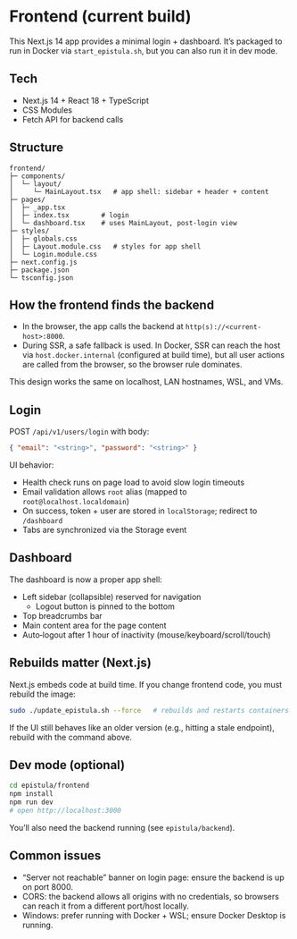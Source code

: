 # Frontend (current build)

This Next.js 14 app provides a minimal login + dashboard. It’s packaged to run in Docker via `start_epistula.sh`, but you can also run it in dev mode.

## Tech

- Next.js 14 + React 18 + TypeScript
- CSS Modules
- Fetch API for backend calls

## Structure

```
frontend/
├─ components/
│  └─ layout/
│     └─ MainLayout.tsx   # app shell: sidebar + header + content
├─ pages/
│  ├─ _app.tsx
│  ├─ index.tsx        # login
│  └─ dashboard.tsx    # uses MainLayout, post‑login view
├─ styles/
│  ├─ globals.css
│  ├─ Layout.module.css   # styles for app shell
│  └─ Login.module.css
├─ next.config.js
├─ package.json
└─ tsconfig.json
```

## How the frontend finds the backend

- In the browser, the app calls the backend at `http(s)://<current-host>:8000`.
- During SSR, a safe fallback is used. In Docker, SSR can reach the host via `host.docker.internal` (configured at build time), but all user actions are called from the browser, so the browser rule dominates.

This design works the same on localhost, LAN hostnames, WSL, and VMs.

## Login

POST ` /api/v1/users/login ` with body:

```json
{ "email": "<string>", "password": "<string>" }
```

UI behavior:

- Health check runs on page load to avoid slow login timeouts
- Email validation allows `root` alias (mapped to `root@localhost.localdomain`)
- On success, token + user are stored in `localStorage`; redirect to `/dashboard`
- Tabs are synchronized via the Storage event

## Dashboard

The dashboard is now a proper app shell:

- Left sidebar (collapsible) reserved for navigation
	- Logout button is pinned to the bottom
- Top breadcrumbs bar
- Main content area for the page content
- Auto‑logout after 1 hour of inactivity (mouse/keyboard/scroll/touch)

## Rebuilds matter (Next.js)

Next.js embeds code at build time. If you change frontend code, you must rebuild the image:

```bash
sudo ./update_epistula.sh --force   # rebuilds and restarts containers
```

If the UI still behaves like an older version (e.g., hitting a stale endpoint), rebuild with the command above.

## Dev mode (optional)

```bash
cd epistula/frontend
npm install
npm run dev
# open http://localhost:3000
```

You’ll also need the backend running (see `epistula/backend`).

## Common issues

- “Server not reachable” banner on login page: ensure the backend is up on port 8000.
- CORS: the backend allows all origins with no credentials, so browsers can reach it from a different port/host locally.
- Windows: prefer running with Docker + WSL; ensure Docker Desktop is running.
